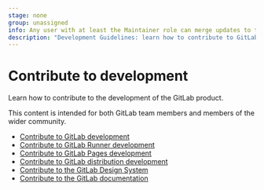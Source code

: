 ```yaml
---
stage: none
group: unassigned
info: Any user with at least the Maintainer role can merge updates to this content. For details, see https://docs.gitlab.com/ee/development/development_processes.html#development-guidelines-review.
description: "Development Guidelines: learn how to contribute to GitLab."
---
```


# Contribute to development

Learn how to contribute to the development of the GitLab product.

This content is intended for both GitLab team members and members of the wider community.

- [Contribute to GitLab development](contributing/index.md)
- [Contribute to GitLab Runner development](https://docs.gitlab.com/runner/development/)
- [Contribute to GitLab Pages development](pages/index.md)
- [Contribute to GitLab distribution development](distribution/index.md)
- [Contribute to the GitLab Design System](https://design.gitlab.com/get-started/contributing)
- [Contribute to the GitLab documentation](documentation/index.md)
